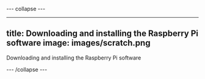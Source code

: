 --- collapse ---

---
title: Downloading and installing the Raspberry Pi software
image: images/scratch.png
---

Downloading and installing the Raspberry Pi software

--- /collapse ---
